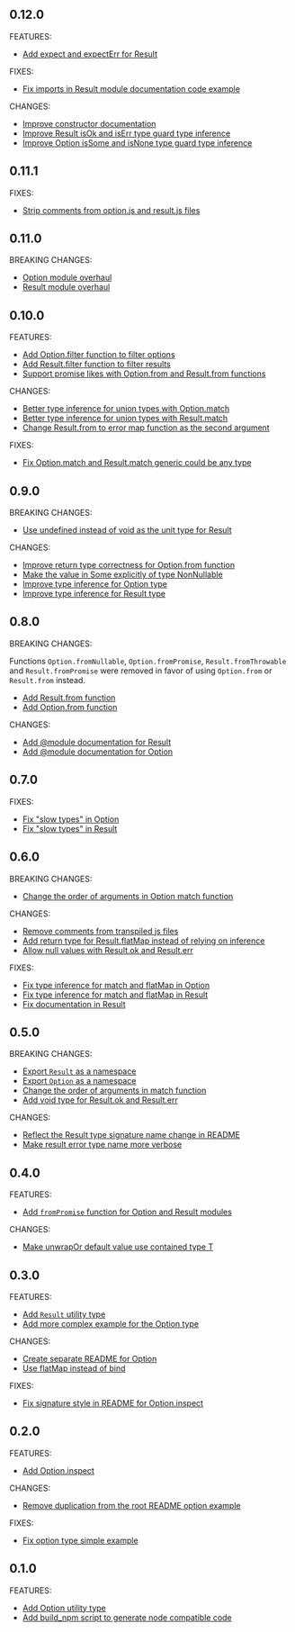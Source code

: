 ## 0.12.0

FEATURES:

- [Add expect and expectErr for Result](https://github.com/erikjuhani/fp-utils/commit/5b359d1d6c79ee95b965f1a780872cc1aef38b08)

FIXES:

- [Fix imports in Result module documentation code example](https://github.com/erikjuhani/fp-utils/commit/e54475ec0308c790776c881c2a2eec98c4681574)

CHANGES:

- [Improve constructor documentation](https://github.com/erikjuhani/fp-utils/commit/088e4212ce44e379f8b9c6369f3e6fc6910fec9d)
- [Improve Result isOk and isErr type guard type inference](https://github.com/erikjuhani/fp-utils/commit/b829ce916b78836e86c46a93a57a05a0445e572b)
- [Improve Option isSome and isNone type guard type inference](https://github.com/erikjuhani/fp-utils/commit/78e5eb9a771e9d69788370ebce0da653a23783c5)

## 0.11.1

FIXES:

- [Strip comments from option.js and result.js files](https://github.com/erikjuhani/fp-utils/commit/55123c5e7c32eb40acbd2290eaa891cab98757f8)

## 0.11.0

BREAKING CHANGES:

- [Option module overhaul](https://github.com/erikjuhani/fp-utils/commit/feeffa63db6d53d3fa980022e9f627d26bf4578a)
- [Result module overhaul](https://github.com/erikjuhani/fp-utils/commit/544d6b330d0e8862a85dec263ca66eb2c3df71cb)

## 0.10.0

FEATURES:

- [Add Option.filter function to filter options](https://github.com/erikjuhani/fp-utils/commit/c662d76f84897dd3182676b23e02867f8287167f)
- [Add Result.filter function to filter results](https://github.com/erikjuhani/fp-utils/commit/041fb7fc0fca529b4238e159b1503d8ef916c078)
- [Support promise likes with Option.from and Result.from functions](https://github.com/erikjuhani/fp-utils/commit/09b45f7512e1ef56add0e0a3715978780c048e7c)

CHANGES:

- [Better type inference for union types with Option.match](https://github.com/erikjuhani/fp-utils/commit/6ef287f52672f8d6cdcd761982c77487c2dbf2a9)
- [Better type inference for union types with Result.match](https://github.com/erikjuhani/fp-utils/commit/78bad1cb74a3bbe75c8de96023b09b55580dc5d8)
- [Change Result.from to error map function as the second argument](https://github.com/erikjuhani/fp-utils/commit/201510d25cd919b03cb773923fe17b249b1bba52)

FIXES:

- [Fix Option.match and Result.match generic could be any type](https://github.com/erikjuhani/fp-utils/commit/1b607aca793c53e8d02d5a57d03b911a5e1f65a4)

## 0.9.0

BREAKING CHANGES:

- [Use undefined instead of void as the unit type for Result](https://github.com/erikjuhani/fp-utils/commit/622ce74ef7d81d4fa7d7cbc2326683707d0500f8)

CHANGES:

- [Improve return type correctness for Option.from function](https://github.com/erikjuhani/fp-utils/commit/bf1aa6bddb5ad8ef7e557314e4d6c309484449d4)
- [Make the value in Some explicitly of type NonNullable](https://github.com/erikjuhani/fp-utils/commit/d7e81fc315208d3d2f24b4cccbf591eaa93b30a9)
- [Improve type inference for Option type](https://github.com/erikjuhani/fp-utils/commit/d7299901c2be5d8938bb7ac0c0b97eb44db29690)
- [Improve type inference for Result type](https://github.com/erikjuhani/fp-utils/commit/b1db0bd740f02c355d6c0d5adc5df0112eba608b)

## 0.8.0

BREAKING CHANGES:

Functions `Option.fromNullable`, `Option.fromPromise`, `Result.fromThrowable`
and `Result.fromPromise` were removed in favor of using `Option.from` or
`Result.from` instead.

- [Add Result.from function](https://github.com/erikjuhani/fp-utils/commit/0cee6743007ba340f9ddc951811a89cc7e30a423)
- [Add Option.from function](https://github.com/erikjuhani/fp-utils/commit/0dcb11658fbdac2457c73219b3cdb05b81a35c30)

CHANGES:

- [Add @module documentation for Result](https://github.com/erikjuhani/fp-utils/commit/54cf8c6d5deeac325157e146a2403c2a26d6b3cd)
- [Add @module documentation for Option](https://github.com/erikjuhani/fp-utils/commit/a22aa43f6b1d7cab77ba13f2ecc80d2bfbfe8112)

## 0.7.0

FIXES:

- [Fix "slow types" in Option](https://github.com/erikjuhani/fp-utils/commit/17023841fe6e8379095a35b7cfb03ef08d7ce49d)
- [Fix "slow types" in Result](https://github.com/erikjuhani/fp-utils/commit/7b69d5b42093b02677d1061b760ff1201c1ed34f)

## 0.6.0

BREAKING CHANGES:

- [Change the order of arguments in Option match function](https://github.com/erikjuhani/fp-utils/commit/c2a49e63b9d2595cfcf33468f604fdaa8260e025)

CHANGES:

- [Remove comments from transpiled js files](https://github.com/erikjuhani/fp-utils/commit/e5747f15ff04c11ff85c3595bc3f0e234d5ae59b)
- [Add return type for Result.flatMap instead of relying on inference](https://github.com/erikjuhani/fp-utils/commit/87d303392fc379d62f7f96609b20582b819bed06)
- [Allow null values with Result.ok and Result.err](https://github.com/erikjuhani/fp-utils/commit/c26229b61ace28e26d228935fa0b7bc289c770bb)

FIXES:

- [Fix type inference for match and flatMap in Option](https://github.com/erikjuhani/fp-utils/commit/5c44c344bcad59d4bb74a4461178c1a77bde5a9a)
- [Fix type inference for match and flatMap in Result](https://github.com/erikjuhani/fp-utils/commit/a019ce313a7c3b80a3faa35837785a6e04caacb5)
- [Fix documentation in Result](https://github.com/erikjuhani/fp-utils/commit/6c1c1eebe6f53eb2ebcd57df2ed757193810b8b6)

## 0.5.0

BREAKING CHANGES:

- [Export `Result` as a namespace](https://github.com/erikjuhani/fp-utils/commit/1f5efa949fe30dbece13f178a24022bd52eff20b)
- [Export `Option` as a namespace](https://github.com/erikjuhani/fp-utils/commit/1b6d1d47cfcaa1497fe31021417333b1a5dad1ba)
- [Change the order of arguments in match function](https://github.com/erikjuhani/fp-utils/commit/e2e12d57e0733195ec747f52afc59ea34d1c19cf)
- [Add void type for Result.ok and Result.err](https://github.com/erikjuhani/fp-utils/commit/9ebde8d494af0ec6db79246a86f6f16ee1275d80)

CHANGES:

- [Reflect the Result type signature name change in README](https://github.com/erikjuhani/fp-utils/commit/3313436dde27a6723b17a122ca3e83baf63e6522)
- [Make result error type name more verbose](https://github.com/erikjuhani/fp-utils/commit/e4ce48488e5ba84ed018db9c19fcd74297d77b6a)

## 0.4.0

FEATURES:

- [Add `fromPromise` function for Option and Result modules](https://github.com/erikjuhani/fp-utils/commit/875043737fbb266da246fe355a61c0c71efb123f)

CHANGES:

- [Make unwrapOr default value use contained type T](https://github.com/erikjuhani/fp-utils/commit/31f0cc25dcf4f2fc95d00ececbc012ab0a3b818b)

## 0.3.0

FEATURES:

- [Add `Result` utility type](https://github.com/erikjuhani/fp-utils/commit/a62299f4b24e829264d7bb006057ada3552fd409)
- [Add more complex example for the Option type](https://github.com/erikjuhani/fp-utils/commit/de8488c25b22644c487d6caac1cbbadd227c975b)

CHANGES:

- [Create separate README for Option](https://github.com/erikjuhani/fp-utils/commit/6ccc036bfe21bfad422115b7bbecb5fa38751ccd)
- [Use flatMap instead of bind](https://github.com/erikjuhani/fp-utils/commit/32d7938dae4c4bc8f81023e30c08ade28e7727c8)

FIXES:

- [Fix signature style in README for Option.inspect](https://github.com/erikjuhani/fp-utils/commit/e1a38bbe400e6ed3ffc2a4c200479865bb072af3)

## 0.2.0

FEATURES:

- [Add Option.inspect](https://github.com/erikjuhani/fp-utils/commit/242ad2d425111da0cf88ab927af840ea1dabe5fc)

CHANGES:

- [Remove duplication from the root README option example](https://github.com/erikjuhani/fp-utils/commit/c01c6d0c53908eaa48f5f86e8058328a68bdb689)

FIXES:

- [Fix option type simple example](https://github.com/erikjuhani/fp-utils/commit/64d80cf228da6743c0e382e0026d62f871f9fcd5)

## 0.1.0

FEATURES:

- [Add Option utility type](https://github.com/erikjuhani/fp-utils/commit/ef748659930ee8d8b9b71c91fdf3c1c67d33b124)
- [Add build_npm script to generate node compatible code](https://github.com/erikjuhani/fp-utils/commit/dc63b18edae5647998276ac5dc7acd0173f63c08)
